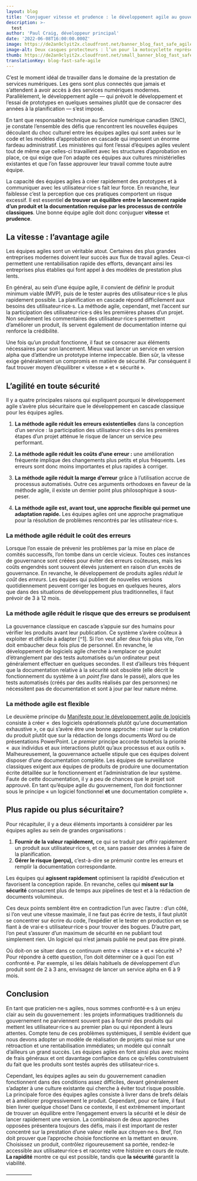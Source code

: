 ```yaml
---
layout: blog
title: 'Conjuguer vitesse et prudence : le développement agile au gouvernement'
description: >-
  test
author: 'Paul Craig, développeur principal'
date: '2022-06-08T16:00:00.000Z'
image: https://de2an9clyit2x.cloudfront.net/banner_blog_fast_safe_agile_b003ff8c43.jpg
image-alt: Deux casques protecteurs : l’un pour la motocyclette représentant la vitesse, et l’autre à coque dure signifiant la prudence.
thumb: https://de2an9clyit2x.cloudfront.net/small_banner_blog_fast_safe_agile_b003ff8c43.jpg
translationKey: blog-fast-safe-agile
---
```

C’est le moment idéal de travailler dans le domaine de la prestation de services numériques. Les gens sont plus connectés que jamais et s’attendent à avoir accès à des services numériques modernes. Parallèlement, le développement agile — qui prévoit le développement et l’essai de prototypes en quelques semaines plutôt que de consacrer des années à la planification — s’est imposé. 

En tant que responsable technique au Service numérique canadien (SNC), je constate l’ensemble des défis que rencontrent les nouvelles équipes découlant du choc culturel entre les équipes agiles qui sont axées sur le code et les modèles d’approbation en cascade qui imposent un énorme fardeau administratif. Les ministères qui font l’essai d’équipes agiles veulent tout de même que celles-ci travaillent avec les structures d’approbation en place, ce qui exige que l’on adapte ces équipes aux cultures ministérielles existantes et que l’on fasse approuver leur travail comme toute autre équipe.

La capacité des équipes agiles à créer rapidement des prototypes et à communiquer avec les utilisateur·rice·s fait leur force. En revanche, leur faiblesse c’est la perception que ces pratiques comportent un risque excessif. Il est essentiel **de trouver un équilibre entre le lancement rapide d’un produit et la documentation requise par les processus de contrôle classiques**. Une bonne équipe agile doit donc conjuguer **vitesse** et **prudence**.

## La vitesse : l’avantage agile

Les équipes agiles sont un véritable atout. Certaines des plus grandes entreprises modernes doivent leur succès aux flux de travail agiles. Ceux-ci permettent une rentabilisation rapide des efforts, devançant ainsi les entreprises plus établies qui font appel à des modèles de prestation plus lents. 

En général, au sein d’une équipe agile, il convient de définir le produit minimum viable (MVP), puis de le tester auprès des utilisateur·rice·s le plus rapidement possible. La planification en cascade répond difficilement aux besoins des utilisateur·rice·s. La méthode agile, cependant, met l’accent sur la participation des utilisateur·rice·s dès les premières phases d’un projet. Non seulement les commentaires des utilisateur·rice·s permettent d’améliorer un produit, ils servent également de documentation interne qui renforce la crédibilité. 

Une fois qu’un produit fonctionne, il faut se consacrer aux éléments nécessaires pour son lancement. Mieux vaut lancer un service en version alpha que d’attendre un prototype interne impeccable. Bien sûr, la vitesse exige généralement un compromis en matière de sécurité. Par conséquent il faut trouver moyen d’équilibrer « vitesse » et « sécurité ». 

## L’agilité en toute sécurité

Il y a quatre principales raisons qui expliquent pourquoi le développement agile s’avère plus sécuritaire que le développement en cascade classique pour les équipes agiles.

1. **La méthode agile réduit les erreurs existentielles** dans la conception d’un service : la participation des utilisateur·rice·s dès les premières étapes d’un projet atténue le risque de lancer un service peu performant.

2. **La méthode agile réduit les coûts d’une erreur :** une amélioration fréquente implique des changements plus petits et plus fréquents. Les erreurs sont donc moins importantes et plus rapides à corriger.

3. **La méthode agile réduit la marge d’erreur** grâce à l’utilisation accrue de processus automatisés. Outre ces arguments orthodoxes en faveur de la méthode agile, il existe un dernier point plus philosophique à sous-peser.

4. **La méthode agile est, avant tout, une approche flexible qui permet une adaptation rapide.** Les équipes agiles ont une approche pragmatique pour la résolution de problèmes rencontrés par les utilisateur·rice·s.


### La méthode agile réduit le coût des erreurs

Lorsque l’on essaie de prévenir les problèmes par la mise en place de comités successifs, l’on tombe dans un cercle vicieux. Toutes ces instances de gouvernance sont créées pour éviter des erreurs coûteuses, mais les coûts engendrés sont souvent élevés justement en raison d’un excès de gouvernance. En revanche, le développement de produits agiles *réduit le coût* des *erreurs*.  Les équipes qui publient de nouvelles versions quotidiennement peuvent corriger les bogues en quelques heures, alors que dans des situations de développement plus traditionnelles, il faut prévoir de 3 à 12 mois. 

### La méthode agile réduit le risque que des erreurs se produisent

La gouvernance classique en cascade s’appuie sur des humains pour vérifier les produits avant leur publication. Ce système s’avère coûteux à exploiter et difficile à adapter [^1]. Si l’on veut aller deux fois plus vite, l’on doit embaucher deux fois plus de personnel. En revanche, le développement de logiciels agile cherche à remplacer ce goulot d’étranglement par des tests automatisés qu’un ordinateur peut généralement effectuer en quelques secondes. Il est d’ailleurs très fréquent que la documentation relative à la sécurité soit obsolète (elle décrit le fonctionnement du système à un *point fixe* dans le passé), alors que les tests automatisés (créés par des audits réalisés par des personnes) ne nécessitent pas de documentation et sont à jour par leur nature même. 

### La méthode agile est flexible

Le deuxième principe du [Manifeste pour le développement agile de logiciels](https://agilemanifesto.org/) consiste à créer «  des logiciels opérationnels plutôt qu’une documentation exhaustive », ce qui s’avère être une bonne approche : miser sur la création du produit plutôt que sur la rédaction de longs documents Word ou de présentations PowerPoint. Le *premier* principe accorde toutefois la priorité «  aux individus et aux interactions plutôt qu’aux processus et aux outils ». Malheureusement, la gouvernance actuelle stipule que ces équipes doivent disposer d’une documentation complète. Les équipes de surveillance classiques exigent aux équipes de produits de produire une documentation écrite détaillée sur le fonctionnement et l’administration de leur système. Faute de cette documentation, il y a peu de chances que le projet soit approuvé. En tant qu’équipe agile du gouvernement, l’on doit fonctionner sous le principe « un logiciel fonctionnel **et** une documentation complète ». 

## Plus rapide ou plus sécuritaire?

Pour récapituler, il y a deux éléments importants à considérer par les équipes agiles au sein de grandes organisations :

1. **Fournir de la valeur rapidement,** ce qui se traduit par offrir rapidement un produit aux utilisateur·rice·s, et ce, sans passer des années à faire de la planification.
2. **Gérer le risque (perçu),** c’est-à-dire se prémunir contre les erreurs et remplir la documentation correspondante.

Les équipes qui **agissent rapidement** optimisent la rapidité d’exécution et favorisent la conception rapide. En revanche, celles qui **misent sur la sécurité** consacrent plus de temps aux pipelines de test et à la rédaction de documents volumineux.

Ces deux points semblent être en contradiction l’un avec l’autre : d’un côté, si l’on veut une vitesse maximale, il ne faut pas écrire de tests, il faut plutôt se concentrer sur écrire du code, l’expédier et le tester en production en se fiant à de vrai·e·s utilisateur·rice·s pour trouver des bogues. D’autre part, l’on peut s’assurer d’un maximum de sécurité en ne publiant tout simplement rien. Un logiciel qui n’est jamais publié ne peut pas être piraté.

Où doit-on se situer dans ce continuum entre « vitesse » et « sécurité »? Pour répondre à cette question, l’on doit déterminer ce à quoi l’on est confronté·e. Par exemple, si les délais habituels de développement d’un produit sont de 2 à 3 ans, envisagez de lancer un service alpha en 6 à 9 mois. 

## Conclusion

En tant que praticien·ne·s agiles, nous sommes confronté·e·s à un enjeu clair au sein du gouvernement : les projets informatiques traditionnels du gouvernement ne parviennent souvent pas à fournir des produits qui mettent les utilisateur·rice·s au premier plan ou qui répondent à leurs attentes. Compte tenu de ces problèmes systémiques, il semble évident que nous devons adopter un modèle de réalisation de projets qui mise sur une rétroaction et une rentabilisation immédiates; un modèle qui connaît d’ailleurs un grand succès. Les équipes agiles en font ainsi plus avec moins de frais généraux et ont davantage confiance dans ce qu’elles construisent du fait que les produits sont testés auprès des utilisateur·rice·s.

Cependant, les équipes agiles au sein du gouvernement canadien fonctionnent dans des conditions assez difficiles, devant généralement s’adapter à une culture existante qui cherche à éviter tout risque possible. La principale force des équipes agiles consiste à livrer dans de brefs délais et à améliorer progressivement le produit. Cependant, pour ce faire, il faut bien livrer quelque chose! Dans ce contexte, il est extrêmement important de trouver un équilibre entre l’engagement envers la sécurité et le désir de lancer rapidement une version.
La combinaison de deux approches opposées présentera toujours des défis, mais il est important de rester concentré sur la prestation d’une valeur réelle aux citoyen·ne·s. Bref, l’on doit prouver que l’approche choisie fonctionne en la mettant en œuvre. Choisissez un produit, contrôlez rigoureusement sa portée, rendez-le accessible aux utilisateur·rice·s et racontez votre histoire en cours de route. **La rapidité** montre ce qui est possible, tandis que **la sécurité** garantit la viabilité.

—————

